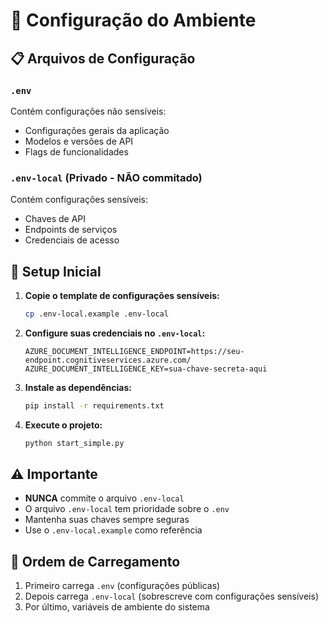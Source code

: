 # 🔧 Configuração do Ambiente

## 📋 Arquivos de Configuração

### `.env` 
Contém configurações não sensíveis:
- Configurações gerais da aplicação
- Modelos e versões de API
- Flags de funcionalidades

### `.env-local` (Privado - NÃO commitado)
Contém configurações sensíveis:
- Chaves de API
- Endpoints de serviços
- Credenciais de acesso

## 🚀 Setup Inicial

1. **Copie o template de configurações sensíveis:**
   ```bash
   cp .env-local.example .env-local
   ```

2. **Configure suas credenciais no `.env-local`:**
   ```properties
   AZURE_DOCUMENT_INTELLIGENCE_ENDPOINT=https://seu-endpoint.cognitiveservices.azure.com/
   AZURE_DOCUMENT_INTELLIGENCE_KEY=sua-chave-secreta-aqui
   ```

3. **Instale as dependências:**
   ```bash
   pip install -r requirements.txt
   ```

4. **Execute o projeto:**
   ```bash
   python start_simple.py
   ```

## ⚠️ Importante

- **NUNCA** commite o arquivo `.env-local`
- O arquivo `.env-local` tem prioridade sobre o `.env`
- Mantenha suas chaves sempre seguras
- Use o `.env-local.example` como referência

## 🔄 Ordem de Carregamento

1. Primeiro carrega `.env` (configurações públicas)
2. Depois carrega `.env-local` (sobrescreve com configurações sensíveis)
3. Por último, variáveis de ambiente do sistema
